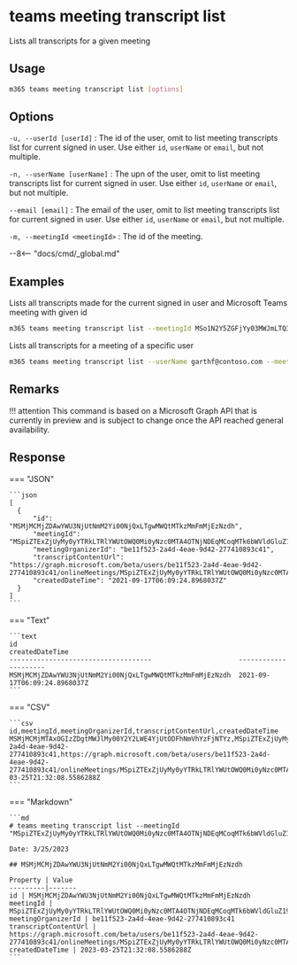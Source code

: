 # teams meeting transcript list

Lists all transcripts for a given meeting

## Usage

```sh
m365 teams meeting transcript list [options]
```

## Options

`-u, --userId [userId]`
: The id of the user, omit to list meeting transcripts list for current signed in user. Use either `id`, `userName` or `email`, but not multiple.

`-n, --userName [userName]`
: The upn of the user, omit to list meeting transcripts list for current signed in user. Use either `id`, `userName` or `email`, but not multiple.

`--email [email]`
: The email of the user, omit to list meeting transcripts list for current signed in user. Use either `id`, `userName` or `email`, but not multiple.

`-m, --meetingId <meetingId>`
: The id of the meeting.

--8<-- "docs/cmd/_global.md"

## Examples

Lists all transcripts made for the current signed in user and Microsoft Teams meeting with given id

```sh
m365 teams meeting transcript list --meetingId MSo1N2Y5ZGFjYy03MWJmLTQ3NDMtYjQxMy01M2EdFGkdRWHJlQ
```

Lists all transcripts for a meeting of a specific user

```sh
m365 teams meeting transcript list --userName garthf@contoso.com --meetingId MSo1N2Y5ZGFjYy03MWJmLTQ3NDMtYjQxMy01M2EdFGkdRWHJlQ
```

## Remarks

!!! attention
    This command is based on a Microsoft Graph API that is currently in preview and is subject to change once the API reached general availability.

## Response

=== "JSON"

    ```json
    [
      {
          "id": "MSMjMCMjZDAwYWU3NjUtNmM2Yi00NjQxLTgwMWQtMTkzMmFmMjEzNzdh",
          "meetingId": "MSpiZTExZjUyMy0yYTRkLTRlYWUtOWQ0Mi0yNzc0MTA4OTNjNDEqMCoqMTk6bWVldGluZ19aakU0WmpVMllqY3RZMkV3T1MwME1UaGtMV0prWlRRdE1qRXhPVGN4T0RaalpUUTJAdGhyZWFkLnYy",
          "meetingOrganizerId": "be11f523-2a4d-4eae-9d42-277410893c41",
          "transcriptContentUrl": "https://graph.microsoft.com/beta/users/be11f523-2a4d-4eae-9d42-277410893c41/onlineMeetings/MSpiZTExZjUyMy0yYTRkLTRlYWUtOWQ0Mi0yNzc0MTA4OTNjNDEqMCoqMTk6bWVldGluZ19aakU0WmpVMllqY3RZMkV3T1MwME1UaGtMV0prWlRRdE1qRXhPVGN4T0RaalpUUTJAdGhyZWFkLnYy/transcripts/MSMjMCMjZDAwYWU3NjUtNmM2Yi00NjQxLTgwMWQtMTkzMmFmMjEzNzdh/content",
          "createdDateTime": "2021-09-17T06:09:24.8968037Z"
      }
    ]
    ```

=== "Text"

    ```text
    id                                                        createdDateTime
    ------------------------------------                      ---------------------
    MSMjMCMjZDAwYWU3NjUtNmM2Yi00NjQxLTgwMWQtMTkzMmFmMjEzNzdh  2021-09-17T06:09:24.8968037Z
    ```

=== "CSV"

    ```csv
    id,meetingId,meetingOrganizerId,transcriptContentUrl,createdDateTime
    MSMjMCMjMTAxOGIzZDgtMWJlMy00Y2Y2LWE4YjUtODFhNmVhYzFjNTYz,MSpiZTExZjUyMy0yYTRkLTRlYWUtOWQ0Mi0yNzc0MTA4OTNjNDEqMCoqMTk6bWVldGluZ19aakU0WmpVMllqY3RZMkV3T1MwME1UaGtMV0prWlRRdE1qRXhPVGN4T0RaalpUUTJAdGhyZWFkLnYy,be11f523-2a4d-4eae-9d42-277410893c41,https://graph.microsoft.com/beta/users/be11f523-2a4d-4eae-9d42-277410893c41/onlineMeetings/MSpiZTExZjUyMy0yYTRkLTRlYWUtOWQ0Mi0yNzc0MTA4OTNjNDEqMCoqMTk6bWVldGluZ19aakU0WmpVMllqY3RZMkV3T1MwME1UaGtMV0prWlRRdE1qRXhPVGN4T0RaalpUUTJAdGhyZWFkLnYy/transcripts/MSMjMCMjMTAxOGIzZDgtMWJlMy00Y2Y2LWE4YjUtODFhNmVhYzFjNTYz/content,2023-03-25T21:32:08.5586288Z
    ```

=== "Markdown"

    ```md
    # teams meeting transcript list --meetingId "MSpiZTExZjUyMy0yYTRkLTRlYWUtOWQ0Mi0yNzc0MTA4OTNjNDEqMCoqMTk6bWVldGluZ19aakU0WmpVMllqY3RZMkV3T1MwME1UaGtMV0prWlRRdE1qRXhPVGN4T0RaalpUUTJAdGhyZWFkLnYy"

    Date: 3/25/2023
    
    ## MSMjMCMjZDAwYWU3NjUtNmM2Yi00NjQxLTgwMWQtMTkzMmFmMjEzNzdh
    
    Property | Value
    ---------|-------
    id | MSMjMCMjZDAwYWU3NjUtNmM2Yi00NjQxLTgwMWQtMTkzMmFmMjEzNzdh
    meetingId | MSpiZTExZjUyMy0yYTRkLTRlYWUtOWQ0Mi0yNzc0MTA4OTNjNDEqMCoqMTk6bWVldGluZ19aakU0WmpVMllqY3RZMkV3T1MwME1UaGtMV0prWlRRdE1qRXhPVGN4T0RaalpUUTJAdGhyZWFkLnYy
    meetingOrganizerId | be11f523-2a4d-4eae-9d42-277410893c41
    transcriptContentUrl | https://graph.microsoft.com/beta/users/be11f523-2a4d-4eae-9d42-277410893c41/onlineMeetings/MSpiZTExZjUyMy0yYTRkLTRlYWUtOWQ0Mi0yNzc0MTA4OTNjNDEqMCoqMTk6bWVldGluZ19aakU0WmpVMllqY3RZMkV3T1MwME1UaGtMV0prWlRRdE1qRXhPVGN4T0RaalpUUTJAdGhyZWFkLnYy/transcripts/MSMjMCMjZDAwYWU3NjUtNmM2Yi00NjQxLTgwMWQtMTkzMmFmMjEzNzdh/content
    createdDateTime | 2023-03-25T21:32:08.5586288Z
    ```
